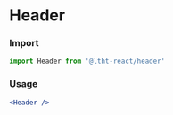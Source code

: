 # Header

<!-- STORY -->

### Import

```js
import Header from '@ltht-react/header'
```

### Usage

```jsx
<Header />
```
